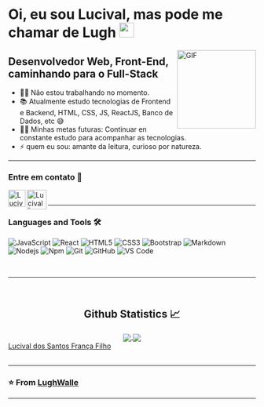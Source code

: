 # Oi, eu sou Lucival, mas pode me chamar de Lugh <img width="30px" src="https://media.tenor.com/images/3b388fe03da271d2674faf85eb7c3fcd/tenor.gif" />

<img align="right" alt="GIF" height="160px" src="https://media.giphy.com/media/du3J3cXyzhj75IOgvA/giphy.gif" />

## Desenvolvedor Web, Front-End, caminhando para o Full-Stack

- 👨‍💻 Não estou trabalhando no momento.
- 📚 Atualmente estudo tecnologias de Frontend e Backend, HTML, CSS, JS, ReactJS, Banco de Dados, etc 😅
- 💪🏼 Minhas metas futuras: Continuar en constante estudo para acompanhar as tecnologias.
- ⚡ quem eu sou: amante da leitura, curioso por natureza.

---

### Entre em contato 📝

[<img align="left" alt="Lucival | LinkedIn" width="35px" src="https://i.pinimg.com/originals/de/b4/6f/deb46f02a59e3b3a2aa58fac16290d63.gif" />][linkedin]
[<img align="left" alt="Lucival | Instagram" width="40px" src="https://thumbs.gfycat.com/OrnateOrneryFoal-max-1mb.gif" />][instagram]

<br />

---

### Languages and Tools 🛠 

![JavaScript](https://img.shields.io/badge/-JavaScript-%23F7DF1C?style=flat-square&logo=javascript&logoColor=000000&labelColor=%23F7DF1C&color=%23FFCE5A)
![React](https://img.shields.io/badge/-React-61DAFB?style=flat-square&logo=react&logoColor=ffffff)
![HTML5](https://img.shields.io/badge/-HTML5-%23E44D27?style=flat-square&logo=html5&logoColor=ffffff)
![CSS3](https://img.shields.io/badge/-CSS3-%231572B6?style=flat-square&logo=css3)
![Bootstrap](https://img.shields.io/badge/-Bootstrap-563D7C?style=flat-square&logo=Bootstrap)
![Markdown](https://img.shields.io/badge/-Markdown-000000?style=flat-square&logo=markdown)
![Nodejs](https://img.shields.io/badge/-Nodejs-339933?style=flat-square&logo=Node.js&logoColor=ffffff)
![Npm](https://img.shields.io/badge/-npm-CB3837?style=flat-square&logo=npm)
![Git](https://img.shields.io/badge/-Git-%23F05032?style=flat-square&logo=git&logoColor=%23ffffff)
![GitHub](https://img.shields.io/badge/-GitHub-181717?style=flat-square&logo=github)
![VS Code](http://img.shields.io/badge/-VS%20Code-007ACC?style=flat-square&logo=visual-studio-code&logoColor=ffffff)

<br/>

---

<br/>

  <h2 align="center"> Github Statistics 📈 </h2>
  
  <div align="center"> 
     <a href="">
      <img align="center" src="https://github-readme-stats-sigma-five.vercel.app/api?username=LughWalle&show_icons=true&include_all_commits=true&count_private=true&theme=react&line_height=40" />
    </a>
    <a href="">
      <img align="center" src="https://github-readme-stats.vercel.app/api/top-langs/?username=LughWalle&theme=react&line_height=40&hide=css"/>
    </a>
</div>
<div class="LI-profile-badge"  data-version="v1" data-size="medium" data-locale="pt_BR" data-type="horizontal" data-theme="dark" data-vanity="lucival-dos-santos-frança-filho-1714031b1">
  <a class="LI-simple-link" href='https://br.linkedin.com/in/lucival-dos-santos-fran%C3%A7a-filho-1714031b1?trk=profile-badge'>
    Lucival dos Santos França Filho
  </a>
</div>
  
<br/>

---

 ### ⭐️ From [LughWalle](https://github.com/LughWalle) ### 
 
---

[instagram]: https://www.instagram.com/lugh_walle
[linkedin]: https://www.linkedin.com/in/lucival-dos-santos-fran%C3%A7a-filho-1714031b1/
